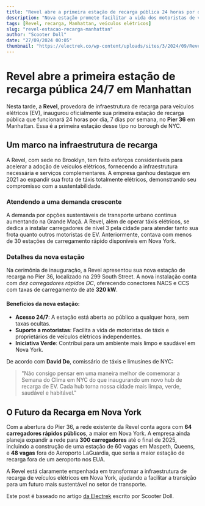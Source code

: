 ```yaml
---
title: "Revel abre a primeira estação de recarga pública 24 horas por dia, 7 dias por semana em Manhattan com carregadores rápidos de 320 kW"
description: "Nova estação promete facilitar a vida dos motoristas de veículos elétricos em Nova York."
tags: [Revel, recarga, Manhattan, veículos elétricos]
slug: "revel-estacao-recarga-manhattan"
author: "Scooter Doll"
date: "27/09/2024 00:05"
thumbnail: "https://electrek.co/wp-content/uploads/sites/3/2024/09/Revel-charging-station-Manhattan.jpg?quality=82&strip=all&w=1400"
---
```


# Revel abre a primeira estação de recarga pública 24/7 em Manhattan

Nesta tarde, a **Revel**, provedora de infraestrutura de recarga para veículos elétricos (EV), inaugurou oficialmente sua primeira estação de recarga pública que funcionará 24 horas por dia, 7 dias por semana, no **Pier 36** em Manhattan. Essa é a primeira estação desse tipo no borough de NYC.

## Um marco na infraestrutura de recarga

A Revel, com sede no Brooklyn, tem feito esforços consideráveis para acelerar a adoção de veículos elétricos, fornecendo a infraestrutura necessária e serviços complementares. A empresa ganhou destaque em 2021 ao expandir sua frota de táxis totalmente elétricos, demonstrando seu compromisso com a sustentabilidade.

### Atendendo a uma demanda crescente

A demanda por opções sustentáveis de transporte urbano continua aumentando na Grande Maçã. A Revel, além de operar táxis elétricos, se dedica a instalar carregadores de nível 3 pela cidade para atender tanto sua frota quanto outros motoristas de EV. Anteriormente, contava com menos de 30 estações de carregamento rápido disponíveis em Nova York.

### Detalhes da nova estação

Na cerimônia de inauguração, a Revel apresentou sua nova estação de recarga no Pier 36, localizado na 299 South Street. A nova instalação conta com *dez carregadores rápidos DC*, oferecendo conectores NACS e CCS com taxas de carregamento de até **320 kW**.

#### Benefícios da nova estação:

- **Acesso 24/7**: A estação está aberta ao público a qualquer hora, sem taxas ocultas.
- **Suporte a motoristas**: Facilita a vida de motoristas de táxis e proprietários de veículos elétricos independentes.
- **Iniciativa Verde**: Contribui para um ambiente mais limpo e saudável em Nova York.

De acordo com **David Do**, comissário de táxis e limusines de NYC:

> "Não consigo pensar em uma maneira melhor de comemorar a Semana do Clima em NYC do que inaugurando um novo hub de recarga de EV. Cada hub torna nossa cidade mais limpa, verde, saudável e habitável."

## O Futuro da Recarga em Nova York

Com a abertura do Pier 36, a rede existente da Revel conta agora com **64 carregadores rápidos públicos**, a maior em Nova York. A empresa ainda planeja expandir a rede para **300 carregadores** até o final de 2025, incluindo a construção de uma estação de 60 vagas em Maspeth, Queens, e **48 vagas** fora do Aeroporto LaGuardia, que seria a maior estação de recarga fora de um aeroporto nos EUA.

A Revel está claramente empenhada em transformar a infraestrutura de recarga de veículos elétricos em Nova York, ajudando a facilitar a transição para um futuro mais sustentável no setor de transporte.

Este post é baseado no artigo [da Electrek](https://electrek.co/2024/09/26/revel-opens-first-24-7-public-charging-station-manhattan-320kw-fast-chargers/) escrito por Scooter Doll.